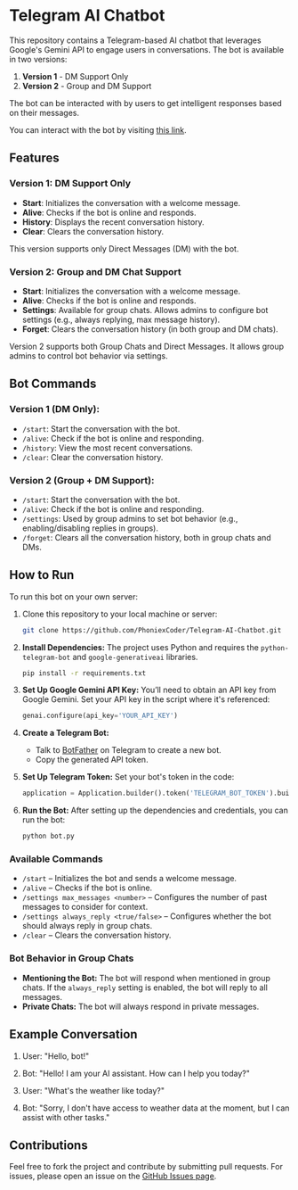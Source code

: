 # Telegram AI Chatbot

This repository contains a Telegram-based AI chatbot that leverages Google's Gemini API to engage users in conversations. The bot is available in two versions:

1. **Version 1** - DM Support Only
2. **Version 2** - Group and DM Support

The bot can be interacted with by users to get intelligent responses based on their messages.

You can interact with the bot by visiting [this link](https://t.me/convospark_bot).

## Features

### Version 1: DM Support Only
- **Start**: Initializes the conversation with a welcome message.
- **Alive**: Checks if the bot is online and responds.
- **History**: Displays the recent conversation history.
- **Clear**: Clears the conversation history.

This version supports only Direct Messages (DM) with the bot.

### Version 2: Group and DM Chat Support
- **Start**: Initializes the conversation with a welcome message.
- **Alive**: Checks if the bot is online and responds.
- **Settings**: Available for group chats. Allows admins to configure bot settings (e.g., always replying, max message history).
- **Forget**: Clears the conversation history (in both group and DM chats).

Version 2 supports both Group Chats and Direct Messages. It allows group admins to control bot behavior via settings.

## Bot Commands

### Version 1 (DM Only):
- `/start`: Start the conversation with the bot.
- `/alive`: Check if the bot is online and responding.
- `/history`: View the most recent conversations.
- `/clear`: Clear the conversation history.

### Version 2 (Group + DM Support):
- `/start`: Start the conversation with the bot.
- `/alive`: Check if the bot is online and responding.
- `/settings`: Used by group admins to set bot behavior (e.g., enabling/disabling replies in groups).
- `/forget`: Clears all the conversation history, both in group chats and DMs.

## How to Run

To run this bot on your own server:

1. Clone this repository to your local machine or server:
   ```bash
   git clone https://github.com/PhoniexCoder/Telegram-AI-Chatbot.git
    ```

2. **Install Dependencies:**
    The project uses Python and requires the `python-telegram-bot` and `google-generativeai` libraries.
    ```bash
    pip install -r requirements.txt
    ```

3. **Set Up Google Gemini API Key:**
    You’ll need to obtain an API key from Google Gemini. Set your API key in the script where it's referenced:
    ```python
    genai.configure(api_key='YOUR_API_KEY')
    ```

4. **Create a Telegram Bot:**
    - Talk to [BotFather](https://core.telegram.org/bots#botfather) on Telegram to create a new bot.
    - Copy the generated API token.

5. **Set Up Telegram Token:**
    Set your bot's token in the code:
    ```python
    application = Application.builder().token('TELEGRAM_BOT_TOKEN').build()
    ```

6. **Run the Bot:**
    After setting up the dependencies and credentials, you can run the bot:
    ```bash
    python bot.py
    ```

### Available Commands
- `/start` – Initializes the bot and sends a welcome message.
- `/alive` – Checks if the bot is online.
- `/settings max_messages <number>` – Configures the number of past messages to consider for context.
- `/settings always_reply <true/false>` – Configures whether the bot should always reply in group chats.
- `/clear` – Clears the conversation history.

### Bot Behavior in Group Chats
- **Mentioning the Bot:** The bot will respond when mentioned in group chats. If the `always_reply` setting is enabled, the bot will reply to all messages.
- **Private Chats:** The bot will always respond in private messages.

## Example Conversation

1. User: "Hello, bot!"
2. Bot: "Hello! I am your AI assistant. How can I help you today?"

1. User: "What's the weather like today?"
2. Bot: "Sorry, I don't have access to weather data at the moment, but I can assist with other tasks."

## Contributions
Feel free to fork the project and contribute by submitting pull requests. For issues, please open an issue on the [GitHub Issues page](https://github.com/your-username/telegram-ai-assistant/issues).
